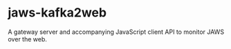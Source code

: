 # jaws-kafka2web
A gateway server and accompanying JavaScript client API to monitor JAWS over the web.


